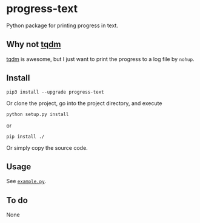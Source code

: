 # progress-text

Python package for printing progress in text.

## Why not [tqdm](https://github.com/tqdm/tqdm)

[tqdm](https://github.com/tqdm/tqdm) is awesome, but I just want to print the progress to a log file by `nohup`.

## Install

```shell
pip3 install --upgrade progress-text
```

Or clone the project, go into the project directory, and execute

```shell
python setup.py install
```

or

```shell
pip install ./
```

Or simply copy the source code.

## Usage

See [`example.py`](./example.py).

## To do

None
